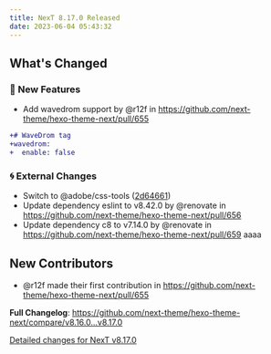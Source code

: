 ```yaml
---
title: NexT 8.17.0 Released
date: 2023-06-04 05:43:32
---
```


<!-- Release notes generated using configuration in .github/release.yml at v8.17.0 -->

## What's Changed
### 🌟 New Features
* Add wavedrom support by @r12f in https://github.com/next-theme/hexo-theme-next/pull/655
```diff
+# WaveDrom tag
+wavedrom:
+  enable: false
```
### 🌀 External Changes
* Switch to @adobe/css-tools ([2d64661](https://github.com/next-theme/hexo-theme-next/commit/2d64661e5d71348b71d32488f6dc8044fefe1b8b))
* Update dependency eslint to v8.42.0 by @renovate in https://github.com/next-theme/hexo-theme-next/pull/656
* Update dependency c8 to v7.14.0 by @renovate in https://github.com/next-theme/hexo-theme-next/pull/659
aaaa
## New Contributors
* @r12f made their first contribution in https://github.com/next-theme/hexo-theme-next/pull/655

**Full Changelog**: https://github.com/next-theme/hexo-theme-next/compare/v8.16.0...v8.17.0

[Detailed changes for NexT v8.17.0](https://github.com/next-theme/hexo-theme-next/releases/tag/v8.17.0)
